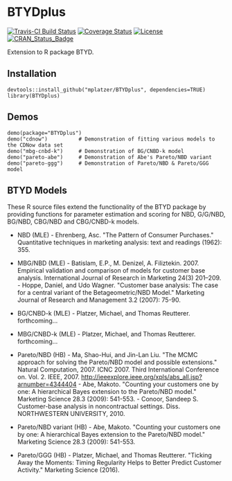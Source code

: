 # BTYDplus

[![Travis-CI Build Status](https://travis-ci.org/mplatzer/BTYDplus.svg?branch=master)](https://travis-ci.org/mplatzer/BTYDplus)
[![Coverage Status](https://img.shields.io/codecov/c/github/mplatzer/BTYDplus/master.svg)](https://codecov.io/github/mplatzer/BTYDplus?branch=master)
[![License](https://img.shields.io/badge/license-GPLv3-blue.svg)](http://www.gnu.org/licenses/gpl-3.0.html)
[![CRAN_Status_Badge](http://www.r-pkg.org/badges/version/BTYDplus)](http://cran.r-project.org/package=BTYDplus)


Extension to R package BTYD.

## Installation

```
devtools::install_github("mplatzer/BTYDplus", dependencies=TRUE)
library(BTYDplus)
```

## Demos

```
demo(package="BTYDplus")
demo("cdnow")          # Demonstration of fitting various models to the CDNow data set
demo("mbg-cnbd-k")     # Demonstration of BG/CNBD-k model
demo("pareto-abe")     # Demonstration of Abe's Pareto/NBD variant
demo("pareto-ggg")     # Demonstration of Pareto/NBD & Pareto/GGG model
```

## BTYD Models

These R source files extend the functionality of the BTYD package by providing functions for parameter estimation and scoring for NBD, G/G/NBD, BG/NBD, CBG/NBD and CBG/CNBD-k models.

* NBD (MLE) - Ehrenberg, Asc. "The Pattern of Consumer Purchases." Quantitative techniques in marketing analysis: text and readings (1962): 355.

* MBG/NBD (MLE) - Batislam, E.P., M. Denizel, A. Filiztekin. 2007. Empirical validation and comparison of models for customer base analysis. International Journal of Research in Marketing 24(3) 201–209. - Hoppe, Daniel, and Udo Wagner. "Customer base analysis: The case for a central variant of the Betageometric/NBD Model." Marketing Journal of Research and Management 3.2 (2007): 75-90.

* BG/CNBD-k (MLE) - Platzer, Michael, and Thomas Reutterer. forthcoming...

* MBG/CNBD-k (MLE) - Platzer, Michael, and Thomas Reutterer. forthcoming...

* Pareto/NBD (HB) - Ma, Shao-Hui, and Jin-Lan Liu. "The MCMC approach for solving the Pareto/NBD model and possible extensions." Natural Computation, 2007. ICNC 2007. Third International Conference on. Vol. 2. IEEE, 2007. http://ieeexplore.ieee.org/xpls/abs_all.jsp?arnumber=4344404 - Abe, Makoto. "Counting your customers one by one: A hierarchical Bayes extension to the Pareto/NBD model." Marketing Science 28.3 (2009): 541-553. - Conoor, Sandeep S. Customer-base analysis in noncontractual settings. Diss. NORTHWESTERN UNIVERSITY, 2010.

* Pareto/NBD variant (HB) - Abe, Makoto. "Counting your customers one by one: A hierarchical Bayes extension to the Pareto/NBD model." Marketing Science 28.3 (2009): 541-553.

* Pareto/GGG (HB) - Platzer, Michael, and Thomas Reutterer. "Ticking Away the Moments: Timing Regularity Helps to Better Predict Customer Activity." Marketing Science (2016).
